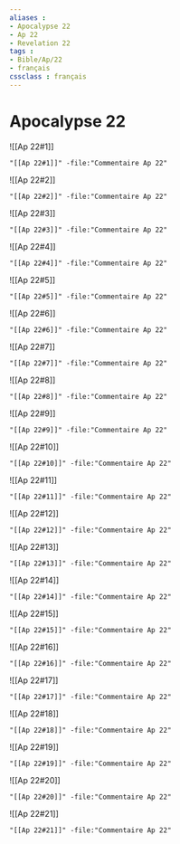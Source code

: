 ```yaml
---
aliases : 
- Apocalypse 22
- Ap 22
- Revelation 22
tags : 
- Bible/Ap/22
- français
cssclass : français
---
```


# Apocalypse 22

![[Ap 22#1]]

```query
"[[Ap 22#1]]" -file:"Commentaire Ap 22"
```

![[Ap 22#2]]

```query
"[[Ap 22#2]]" -file:"Commentaire Ap 22"
```

![[Ap 22#3]]

```query
"[[Ap 22#3]]" -file:"Commentaire Ap 22"
```

![[Ap 22#4]]

```query
"[[Ap 22#4]]" -file:"Commentaire Ap 22"
```

![[Ap 22#5]]

```query
"[[Ap 22#5]]" -file:"Commentaire Ap 22"
```

![[Ap 22#6]]

```query
"[[Ap 22#6]]" -file:"Commentaire Ap 22"
```

![[Ap 22#7]]

```query
"[[Ap 22#7]]" -file:"Commentaire Ap 22"
```

![[Ap 22#8]]

```query
"[[Ap 22#8]]" -file:"Commentaire Ap 22"
```

![[Ap 22#9]]

```query
"[[Ap 22#9]]" -file:"Commentaire Ap 22"
```

![[Ap 22#10]]

```query
"[[Ap 22#10]]" -file:"Commentaire Ap 22"
```

![[Ap 22#11]]

```query
"[[Ap 22#11]]" -file:"Commentaire Ap 22"
```

![[Ap 22#12]]

```query
"[[Ap 22#12]]" -file:"Commentaire Ap 22"
```

![[Ap 22#13]]

```query
"[[Ap 22#13]]" -file:"Commentaire Ap 22"
```

![[Ap 22#14]]

```query
"[[Ap 22#14]]" -file:"Commentaire Ap 22"
```

![[Ap 22#15]]

```query
"[[Ap 22#15]]" -file:"Commentaire Ap 22"
```

![[Ap 22#16]]

```query
"[[Ap 22#16]]" -file:"Commentaire Ap 22"
```

![[Ap 22#17]]

```query
"[[Ap 22#17]]" -file:"Commentaire Ap 22"
```

![[Ap 22#18]]

```query
"[[Ap 22#18]]" -file:"Commentaire Ap 22"
```

![[Ap 22#19]]

```query
"[[Ap 22#19]]" -file:"Commentaire Ap 22"
```

![[Ap 22#20]]

```query
"[[Ap 22#20]]" -file:"Commentaire Ap 22"
```

![[Ap 22#21]]

```query
"[[Ap 22#21]]" -file:"Commentaire Ap 22"
```

